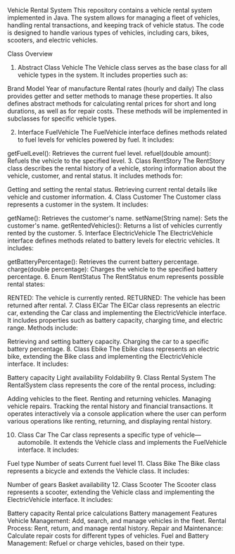 Vehicle Rental System
This repository contains a vehicle rental system implemented in Java. The system allows for managing a fleet of vehicles, handling rental transactions, and keeping track of vehicle status. The code is designed to handle various types of vehicles, including cars, bikes, scooters, and electric vehicles.

Class Overview
1. Abstract Class Vehicle
The Vehicle class serves as the base class for all vehicle types in the system. It includes properties such as:

Brand
Model
Year of manufacture
Rental rates (hourly and daily)
The class provides getter and setter methods to manage these properties. It also defines abstract methods for calculating rental prices for short and long durations, as well as for repair costs. These methods will be implemented in subclasses for specific vehicle types.

2. Interface FuelVehicle
The FuelVehicle interface defines methods related to fuel levels for vehicles powered by fuel. It includes:

getFuelLevel(): Retrieves the current fuel level.
refuel(double amount): Refuels the vehicle to the specified level.
3. Class RentStory
The RentStory class describes the rental history of a vehicle, storing information about the vehicle, customer, and rental status. It includes methods for:

Getting and setting the rental status.
Retrieving current rental details like vehicle and customer information.
4. Class Customer
The Customer class represents a customer in the system. It includes:

getName(): Retrieves the customer's name.
setName(String name): Sets the customer's name.
getRentedVehicles(): Returns a list of vehicles currently rented by the customer.
5. Interface ElectricVehicle
The ElectricVehicle interface defines methods related to battery levels for electric vehicles. It includes:

getBatteryPercentage(): Retrieves the current battery percentage.
charge(double percentage): Charges the vehicle to the specified battery percentage.
6. Enum RentStatus
The RentStatus enum represents possible rental states:

RENTED: The vehicle is currently rented.
RETURNED: The vehicle has been returned after rental.
7. Class ElCar
The ElCar class represents an electric car, extending the Car class and implementing the ElectricVehicle interface. It includes properties such as battery capacity, charging time, and electric range. Methods include:

Retrieving and setting battery capacity.
Charging the car to a specific battery percentage.
8. Class Ebike
The Ebike class represents an electric bike, extending the Bike class and implementing the ElectricVehicle interface. It includes:

Battery capacity
Light availability
Foldability
9. Class Rental System
The RentalSystem class represents the core of the rental process, including:

Adding vehicles to the fleet.
Renting and returning vehicles.
Managing vehicle repairs.
Tracking the rental history and financial transactions.
It operates interactively via a console application where the user can perform various operations like renting, returning, and displaying rental history.

10. Class Car
The Car class represents a specific type of vehicle—automobile. It extends the Vehicle class and implements the FuelVehicle interface. It includes:

Fuel type
Number of seats
Current fuel level
11. Class Bike
The Bike class represents a bicycle and extends the Vehicle class. It includes:

Number of gears
Basket availability
12. Class Scooter
The Scooter class represents a scooter, extending the Vehicle class and implementing the ElectricVehicle interface. It includes:

Battery capacity
Rental price calculations
Battery management
Features
Vehicle Management: Add, search, and manage vehicles in the fleet.
Rental Process: Rent, return, and manage rental history.
Repair and Maintenance: Calculate repair costs for different types of vehicles.
Fuel and Battery Management: Refuel or charge vehicles, based on their type.
